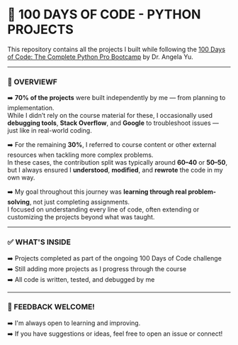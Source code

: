 # 🧠 100 DAYS OF CODE - PYTHON PROJECTS

This repository contains all the projects I built while following the [100 Days of Code: The Complete Python Pro Bootcamp](https://www.udemy.com/course/100-days-of-code/) by Dr. Angela Yu.

--------------------

### 🚀 OVERVIEWF

➡️ **70% of the projects** were built independently by me — from planning to implementation.  
While I didn’t rely on the course material for these, I occasionally used **debugging tools**, **Stack Overflow**, and **Google** to troubleshoot issues — just like in real-world coding.

➡️ For the remaining **30%**, I referred to course content or other external resources when tackling more complex problems.  
In these cases, the contribution split was typically around **60–40** or **50–50**, but I always ensured I **understood**, **modified**, and **rewrote** the code in my own way.

➡️ My goal throughout this journey was **learning through real problem-solving**, not just completing assignments.  
I focused on understanding every line of code, often extending or customizing the projects beyond what was taught.

--------------------

### ✅ WHAT'S INSIDE

➡️  Projects completed as part of the ongoing 100 Days of Code challenge  
➡️  Still adding more projects as I progress through the course  
➡️  All code is written, tested, and debugged by me

--------------------

### 💬 FEEDBACK WELCOME!

➡️ I'm always open to learning and improving.  
➡️ If you have suggestions or ideas, feel free to open an issue or connect!

